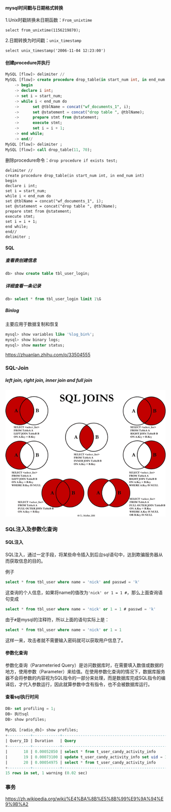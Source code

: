 #### mysql时间戳与日期格式转换

1.Unix时戳转换未日期函数：`From_unixtime`

```
select from_unixtime(1156219870);
```

2.日期转换为时间戳：`unix_timestamp`

```
select unix_timestamp('2006-11-04 12:23:00')
```





#### 创建procedure并执行

```sql
MySQL [flow]> delimiter //
MySQL [flow]> create procedure drop_table(in start_num int, in end_num int)
    -> begin
    -> declare i int;
    -> set i = start_num;
    -> while i < end_num do
    -> 		set @tblName = concat("wf_documents_1", i);
    -> 		set @statement = concat("drop table ", @tblName);
    -> 		prepare stmt from @statement;
    -> 		execute stmt;
    -> 		set i = i + 1;
    -> end while;
    -> end//
MySQL [flow]> delimiter ;
MySQL [flow]> call drop_table(11, 70);
```

删除procedure命令：`drop procedure if exists test;`

```
delimiter //
create procedure drop_table(in start_num int, in end_num int)
begin
declare i int;
set i = start_num;
while i < end_num do
set @tblName = concat("wf_documents_1", i);
set @statement = concat("drop table ", @tblName);
prepare stmt from @statement;
execute stmt;
set i = i + 1;
end while;
end//
delimiter ;
```



#### SQL

##### 查看表创建信息

```sql
db> show create table tbl_user_login;
```

##### 详细查看一条记录

```sql
db> select * from tbl_user_login limit 1\G
```

##### Binlog

主要应用于数据复制和恢复

```sql
mysql> show variables like '%log_bin%';
mysql> show binary logs;
mysql> show master status;
```

https://zhuanlan.zhihu.com/p/33504555



### SQL-Join

##### left join, right join, inner join and full join

![](https://raw.githubusercontent.com/zhushh/Note/master/img/sql_join.png)



### SQL注入及参数化查询

#### SQL注入

SQL注入，通过一定手段，将某些命令插入到后台sql语句中，达到欺骗服务器从而获取信息的目的。

例子
```sql
select * from tbl_user where name = 'nick' and passwd = 'k'
```
这查询的个人信息，如果将name的值改为`'nick' or 1 = 1 #`，那么上面查询语句变成
```sql
select * from tbl_user where name = 'nick' or 1 = 1 # passwd = 'k'
```
由于`#`是mysql的注释符，所以上面的语句实际上是：
```sql
select * from tbl_user where name = 'nick' or 1 = 1
```
这样一来，攻击者就不需要输入密码就可以获取用户信息了。

#### 参数化查询

参数化查询（Parameteried Query）是访问数据库时，在需要填入数值或数据的地方，使用参数（Parameter）来给值。在使用参数化查询的情况下，数据库服务器不会将参数的内容视为SQL指令的一部分来处理，而是数据库完成SQL指令的编译后，才代入参数运行，因此就算参数中含有指令，也不会被数据库运行。



#### 查看sql执行时间

```sql
DB> set profiling = 1;
DB> 执行sql
DB> show profiles;

MySQL [radio_db]> show profiles;
+----------+------------+--------------------------------------------------------------------------------------------------------------------------------------+
| Query_ID | Duration   | Query                                                                                                                                |
+----------+------------+--------------------------------------------------------------------------------------------------------------------------------------+
|       18 | 0.00052850 | select * from t_user_candy_activity_info                                                                                             |
|       19 | 0.00073100 | update t_user_candy_activity_info set uid = 10000 where uid = 456122                                                                 |
|       20 | 0.00054975 | select * from t_user_candy_activity_info                                                                                             |
+----------+------------+--------------------------------------------------------------------------------------------------------------------------------------+
15 rows in set, 1 warning (0.02 sec)

```



### 事务

https://zh.wikipedia.org/wiki/%E4%BA%8B%E5%8B%99%E9%9A%94%E9%9B%A2


